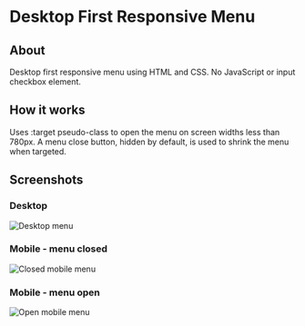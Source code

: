 # Desktop First Responsive Menu

## About
Desktop first responsive menu using HTML and CSS. No JavaScript or input checkbox element. 

## How it works
Uses :target pseudo-class to open the menu on screen widths less than 780px. A menu close button, hidden by default, is used to shrink the menu when targeted.

## Screenshots
### Desktop
![Desktop menu](/Navbar/images/navbar-desktop)
### Mobile - menu closed
![Closed mobile menu](/Navbar/images/navbar-mobile-closed)
### Mobile - menu open
![Open mobile menu](/Navbar/images/navbar-mobile-open)

